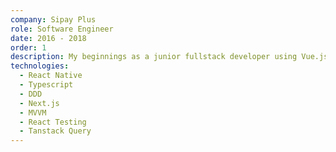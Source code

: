 ```yaml
---
company: Sipay Plus
role: Software Engineer
date: 2016 - 2018
order: 1
description: My beginnings as a junior fullstack developer using Vue.js, second in charge of the construction from scratch of the administrative web site where customers could visualize all operations, among other things.
technologies:
  - React Native
  - Typescript
  - DDD
  - Next.js
  - MVVM
  - React Testing
  - Tanstack Query
---
```

